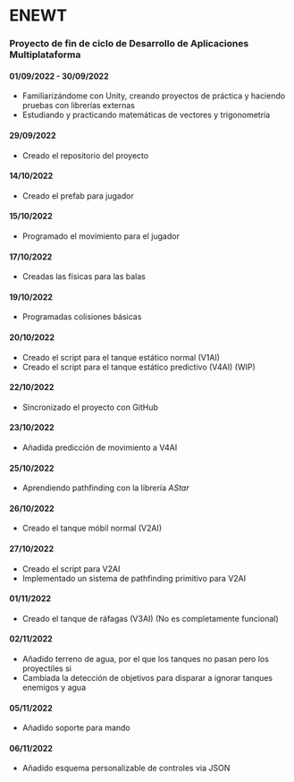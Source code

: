 # ENEWT

### Proyecto de fin de ciclo de Desarrollo de Aplicaciones Multiplataforma

#### 01/09/2022 - 30/09/2022

- Familiarizándome con Unity, creando proyectos de práctica y haciendo pruebas con librerías externas
- Estudiando y practicando matemáticas de vectores y trigonometría

#### 29/09/2022

- Creado el repositorio del proyecto

#### 14/10/2022

- Creado el prefab para jugador

#### 15/10/2022

- Programado el movimiento para el jugador

#### 17/10/2022

- Creadas las físicas para las balas

#### 19/10/2022

- Programadas colisiones básicas

#### 20/10/2022

- Creado el script para el tanque estático normal (V1AI) 
- Creado el script para el tanque estático predictivo (V4AI) (WIP)

#### 22/10/2022

- Sincronizado el proyecto con GitHub

#### 23/10/2022

- Añadida predicción de movimiento a V4AI

#### 25/10/2022

- Aprendiendo pathfinding con la librería *AStar*

#### 26/10/2022

- Creado el tanque móbil normal (V2AI)

#### 27/10/2022

- Creado el script para V2AI
- Implementado un sistema de pathfinding primitivo para V2AI

#### 01/11/2022

- Creado el tanque de ráfagas (V3AI) (No es completamente funcional)

#### 02/11/2022

- Añadido terreno de agua, por el que los tanques no pasan pero los proyectiles si
- Cambiada la detección de objetivos para disparar a ignorar tanques enemigos y agua

#### 05/11/2022

- Añadido soporte para mando

#### 06/11/2022

- Añadido esquema personalizable de controles via JSON